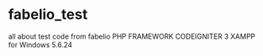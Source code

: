 # fabelio_test
all about test code from fabelio
PHP FRAMEWORK CODEIGNITER 3
XAMPP for Windows 5.6.24

